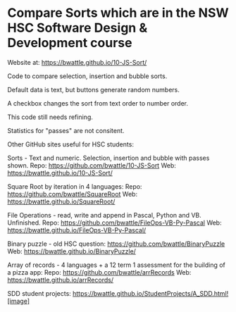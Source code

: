 # Compare Sorts which are in the NSW HSC Software Design & Development course
Website at: https://bwattle.github.io/10-JS-Sort/ 
<p>Code to compare selection, insertion and bubble sorts.</p>
<p>Default data is text, but buttons generate random numbers.</p>
<p>A checkbox changes the sort from text order to number order.</p>
<p>This code still needs refining.</p>
<p>Statistics for "passes" are not consitent.</p>

Other GitHub sites useful for HSC students:

Sorts - Text and numeric. Selection, insertion and bubble with passes shown. Repo:
https://github.com/bwattle/10-JS-Sort Web: https://bwattle.github.io/10-JS-Sort/

Square Root by iteration in 4 languages: Repo: https://github.com/bwattle/SquareRoot Web: https://bwattle.github.io/SquareRoot/

File Operations - read, write and append in Pascal, Python and VB.
Unfinished. Repo: https://github.com/bwattle/FileOps-VB-Py-Pascal Web: https://bwattle.github.io/FileOps-VB-Py-Pascal/

Binary puzzle - old HSC question: https://github.com/bwattle/BinaryPuzzle Web: https://bwattle.github.io/BinaryPuzzle/

Array of records - 4 languages + a 12 term 1 assessment for the building of a pizza app: Repo: https://github.com/bwattle/arrRecords Web: https://bwattle.github.io/arrRecords/

SDD student projects: https://bwattle.github.io/StudentProjects/A_SDD.html![image]

